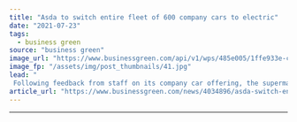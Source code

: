 ```yaml
---
title: "Asda to switch entire fleet of 600 company cars to electric"
date: "2021-07-23"
tags: 
  - business green
source: "business green"
image_url: "https://www.businessgreen.com/api/v1/wps/485e005/1ffe933e-c52b-4665-9f9d-1c5e96964bd6/6/Asda-electric-vehicle-185x114.jpg"
image_fp: "/assets/img/post_thumbnails/41.jpg"
lead: "
 Following feedback from staff on its company car offering, the supermarket said it would ensure only electric vehicles are leased to employees by 2025 ..."
article_url: "https://www.businessgreen.com/news/4034896/asda-switch-entire-fleet-600-company-cars-electric"
---
```


---

